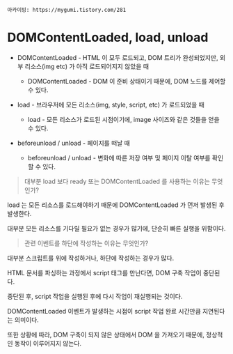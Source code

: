 `아카이빙: https://mygumi.tistory.com/281`

# DOMContentLoaded, load, unload

- DOMContentLoaded - HTML 이 모두 로드되고, DOM 트리가 완성되었지만, 외부 리소스(img etc) 가 아직 로드되어지지 않았을 때

  - DOMContentLoaded - DOM 이 준비 상태이기 때문에, DOM 노드를 제어할 수 있다.

- load - 브라우저에 모든 리소스(img, style, script, etc) 가 로드되었을 때

  - load - 모든 리소스가 로드된 시점이기에, image 사이즈와 같은 것들을 얻을 수 있다.

- beforeunload / unload - 페이지를 떠날 때

  - beforeunload / unload - 변화에 따른 저장 여부 및 페이지 이탈 여부를 확인할 수 있다.

> 대부분 load 보다 ready 또는 DOMContentLoaded 를 사용하는 이유는 무엇인가?

load 는 모든 리소스를 로드해야하기 때문에 DOMContentLoaded 가 먼저 발생된 후 발생한다.

대부분 모든 리소스를 기다릴 필요가 없는 경우가 많기에, 단순히 빠른 실행을 위함이다.

> 관련 이벤트를 하단에 작성하는 이유는 무엇인가?

대부분 스크립트를 </body> 위에 작성하거나, 하단에 작성하는 경우가 많다.

HTML 문서를 파싱하는 과정에서 script 태그를 만난다면, DOM 구축 작업이 중단된다.

중단된 후, script 작업을 실행된 후에 다시 작업이 재실행되는 것이다.

DOMContentLoaded 이벤트가 발생하는 시점이 script 작업 완료 시간만큼 지연된다는 의미이다.

또한 상황에 따라, DOM 구축이 되지 않은 상태에서 DOM 을 가져오기 때문에, 정상적인 동작이 이루어지지 않는다.
